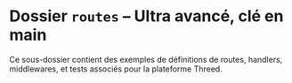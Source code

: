 # Dossier `routes` – Ultra avancé, clé en main

Ce sous-dossier contient des exemples de définitions de routes, handlers, middlewares, et tests associés pour la plateforme Threed.
